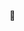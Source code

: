 👋

<!-- https://github-readme-stats.vercel.app/api?username=schefflaa&show_icons=true -->
<!-- https://github-readme-stats.vercel.app/api/top-langs/?username=schefflaa&hide=html -->
<!--  -->


<!--
**schefflaa/schefflaa** is a ✨ _special_ ✨ repository because its `README.md` (this file) appears on your GitHub profile.

Here are some ideas to get you started:

- 🔭 I’m currently working on ...
- 🌱 I’m currently learning ...
- 👯 I’m looking to collaborate on ...
- 🤔 I’m looking for help with ...
- 💬 Ask me about ...
- 📫 How to reach me: ...
- 😄 Pronouns: ...
- ⚡ Fun fact: ...
-->
